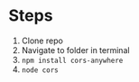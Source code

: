 # Steps

1. Clone repo
2. Navigate to folder in terminal
3. `npm install cors-anywhere`
4. `node cors`
